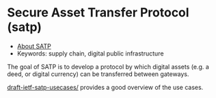 # Secure Asset Transfer Protocol (satp) 
<IETFschedule></IETFschedule>
* [About SATP](https://datatracker.ietf.org/group/satp/about/)
* Keywords: supply chain, digital public infrastructure


The goal of SATP is to develop a protocol by which digital assets (e.g. a deed, or digital currency) can be transferred between gateways.

[draft-ietf-satp-usecases/](https://datatracker.ietf.org/doc/draft-ietf-satp-usecases/) provides a good overview of the use cases. 